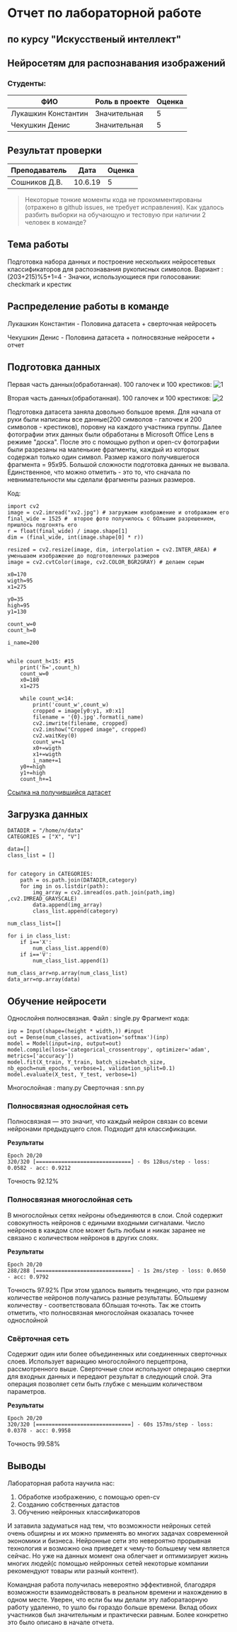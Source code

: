 # Отчет по лабораторной работе 
## по курсу "Искусственый интеллект"

## Нейросетям для распознавания изображений


### Студенты: 

| ФИО       | Роль в проекте                     | Оценка       |
|-----------|------------------------------------|--------------|
| Лукашкин Константин | Значительная |   5    |
| Чекушкин Денис | Значительная |     5     |



## Результат проверки

| Преподаватель     | Дата         |  Оценка       |
|-------------------|--------------|---------------|
| Сошников Д.В. |    10.6.19          |       5        |

> Некоторые тонкие моменты кода не прокомментированы (отражено в github issues, не требует исправления). Как удалось разбить выборки на обучающую и тестовую при наличии 2 человек в команде?

## Тема работы

Подготовка набора данных и построение нескольких нейросетевых классификаторов для распознавания рукописных символов.
Вариант : (203+215)%5+1=4 - Значки, использующиеся при голосовании: checkmark и крестик
 
## Распределение работы в команде
Лукашкин Константин - Половина датасета + сверточная нейросеть

Чекушкин Денис - Половина датасета + полносвязные нейросети + отчет


## Подготовка данных

Первая часть данных(обработанная). 100 галочек и 100 крестиков:
![1](https://github.com/israelcode/mai_ai_2019/blob/master/lw4/lab-work/xv1.jpg)

Вторая часть данных(обработанная). 100 галочек и 100 крестиков:
![2](https://github.com/israelcode/mai_ai_2019/blob/master/lw4/lab-work/xv2.jpg)


Подготовка датасета заняла довольно большое время. Для начала от руки были написаны все данные(200 символов - галочек и 200 символов - крестиков), поровну на каждого участника группы. Далее фотографии этих данных были обработаны в Microsoft Office Lens в режиме "доска". После это с помощью python и open-cv фотографии были разрезаны на маленькие фрагменты, каждый из которых содержал только один символ. Размер кажого получившегося фрагмента = 95х95. Большой сложности подготовка данных не вызвала. Единственное, что можно отметить - это то, что сначала по невнимательности мы сделали фрагменты разных размеров.

Код:
  
    import cv2
    image = cv2.imread("xv2.jpg") # загружаем изображение и отображаем его
    final_wide = 1525 #  второе фото получилось с бОльшим разрешением, пришлось подгонять его
    r = float(final_wide) / image.shape[1]
    dim = (final_wide, int(image.shape[0] * r))

    resized = cv2.resize(image, dim, interpolation = cv2.INTER_AREA) # уменьшаем изображение до подготовленных размеров
    image = cv2.cvtColor(image, cv2.COLOR_BGR2GRAY) # делаем серым

    x0=170
    wigth=95
    x1=275

    y0=35
    high=95
    y1=130

    count_w=0
    count_h=0

    i_name=200


    while count_h<15: #15
        print('h=',count_h)
        count_w=0
        x0=180
        x1=275

        while count_w<14:
            print('count_w',count_w)
            cropped = image[y0:y1, x0:x1]
            filename = '{0}.jpg'.format(i_name)
            cv2.imwrite(filename, cropped)
            cv2.imshow("Cropped image", cropped)
            cv2.waitKey(0)
            count_w+=1
            x0+=wigth
            x1+=wigth
            i_name+=1  
        y0+=high
        y1+=high
        count_h+=1


[Ссылка на получившийся датасет](https://github.com/israelcode/mai_ai_2019/tree/master/lw4/lab-work/data)

## Загрузка данных
    DATADIR = "/home/n/data"
    CATEGORIES = ["X", "V"]

    data=[]
    class_list = []


    for category in CATEGORIES:  
        path = os.path.join(DATADIR,category)  
        for img in os.listdir(path): 
            img_array = cv2.imread(os.path.join(path,img) ,cv2.IMREAD_GRAYSCALE) 
            data.append(img_array)
            class_list.append(category)

    num_class_list=[]

    for i in class_list:
        if i=='X':
            num_class_list.append(0)
        if i=='V':
            num_class_list.append(1)

    num_class_arr=np.array(num_class_list)
    data_arr=np.array(data)


## Обучение нейросети
Однослойня полносвязная. Файл : single.py
Фрагмент кода:

    inp = Input(shape=(height * width,)) #input
    out = Dense(num_classes, activation='softmax')(inp) 
    model = Model(input=inp, output=out)
    model.compile(loss='categorical_crossentropy', optimizer='adam', metrics=['accuracy']) 
    model.fit(X_train, Y_train, batch_size=batch_size, nb_epoch=num_epochs, verbose=1, validation_split=0.1) 
    model.evaluate(X_test, Y_test, verbose=1) 

Многослойная : many.py
Сверточная : snn.py    

### Полносвязная однослойная сеть
Полносвязная — это значит, что каждый нейрон связан со всеми нейронами предыдущего слоя. Подходит для классификации.

**Результаты**

    Epoch 20/20
    320/320 [==============================] - 0s 128us/step - loss: 0.0582 - acc: 0.9212

Точность 92.12%

### Полносвязная многослойная сеть
В многослойных сетях нейроны объединяются в слои. Слой содержит совокупность нейронов с едиными входными сигналами. Число нейронов в каждом слое может быть любым и никак заранее не связано с количеством нейронов в других слоях.

**Результаты**

    Epoch 20/20
    288/288 [==============================] - 1s 2ms/step - loss: 0.0650 - acc: 0.9792

Точность 97.92%
При этом удалось выявить тенденцию, что при разном количестве нейронов получались разные результаты. БОльшему количеству - соответствовала бОльшая точноть. Так же стоить отметить, что полносвязная многослойная оказалась точнее однослойной

### Свёрточная сеть
Содержит один или более объединенных или соединенных сверточных слоев. Использует вариацию многослойного перцептрона, рассмотренного выше. Сверточные слои используют операцию свертки для входных данных и передают результат в следующий слой. Эта операция позволяет сети быть глубже с меньшим количеством параметров.

**Результаты**

    Epoch 20/20
    320/320 [==============================] - 60s 157ms/step - loss: 0.0378 - acc: 0.9958

Точность 99.58%

## Выводы

Лабораторная работа научила нас:
1) Обработке изображению, с помощью open-cv
2) Созданию собственных датастов
3) Обучению нейронных классификаторов

И затавила задуматься над тем, что возможности нейроных сетей очень обширны и их можно применять во многих задачах современной экономики и бизнеса. Нейронные сети это невероятно прорывная технология и возможно она приведет к чему-то большему чем является сейчас. Но уже на данных момент она облегчает и оптимизирует жизнь многих людей(с помощью нейронных сетей некоторые компании рекомендуют товары или разный контент).

Командная работа получилась невероятно эффективной, благодяря возможности взаимодействовать в реальном времени и нахождению в одном месте. Уверен, что если бы мы делали эту лаборатаорную работу удаленно, то ушло бы гораздо больше времени. 
Вклад обоих участников был значительным и практически равным. Более конкретно это было описано в начале отчета.
